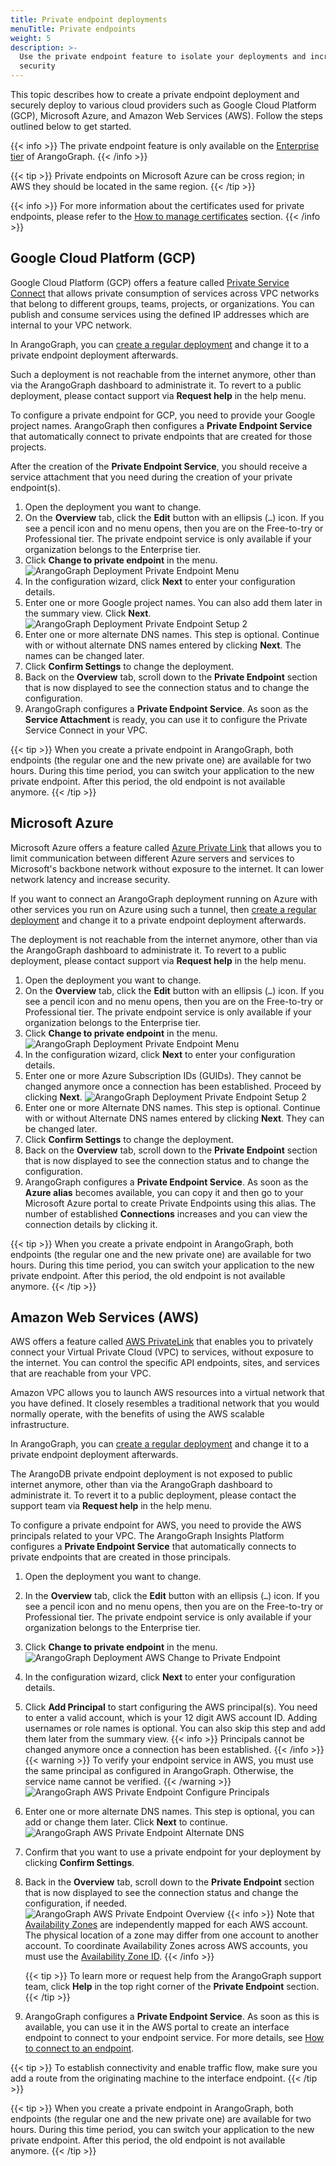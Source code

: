 ```yaml
---
title: Private endpoint deployments
menuTitle: Private endpoints
weight: 5
description: >-
  Use the private endpoint feature to isolate your deployments and increase
  security
---
```

This topic describes how to create a private endpoint deployment and
securely deploy to various cloud providers such as Google Cloud Platform (GCP),
Microsoft Azure, and Amazon Web Services (AWS). Follow the steps outlined below
to get started.

{{< info >}}
The private endpoint feature is only available on the
[Enterprise tier](../organizations/_index.md#arangograph-tiers) of ArangoGraph.
{{< /info >}}

{{< tip >}}
Private endpoints on Microsoft Azure can be cross region; in AWS they should be
located in the same region.
{{< /tip >}}

{{< info >}}
For more information about the certificates used for private endpoints, please
refer to the [How to manage certificates](../security-and-access-control/x-509-certificates.md)
section.
{{< /info >}}

## Google Cloud Platform (GCP)

Google Cloud Platform (GCP) offers a feature called
[Private Service Connect](https://cloud.google.com/vpc/docs/private-service-connect)
that allows private consumption of services across VPC networks that belong to
different groups, teams, projects, or organizations. You can publish and consume
services using the defined IP addresses which are internal to your VPC network.

In ArangoGraph, you can
[create a regular deployment](_index.md#how-to-create-a-new-deployment)
and change it to a private endpoint deployment afterwards.

Such a deployment is not reachable from the internet anymore, other than via
the ArangoGraph dashboard to administrate it. To revert to a public deployment,
please contact support via **Request help** in the help menu.

To configure a private endpoint for GCP, you need to provide your Google project
names. ArangoGraph then configures a **Private Endpoint Service** that automatically
connect to private endpoints that are created for those projects.

After the creation of the **Private Endpoint Service**, you should receive a
service attachment that you need during the creation of your private endpoint(s).

1. Open the deployment you want to change.
2. On the **Overview** tab, click the **Edit** button with an ellipsis (`…`)
   icon. If you see a pencil icon and no menu opens, then you are on the
   Free-to-try or Professional tier. The private endpoint service is only available
   if your organization belongs to the Enterprise tier. 
3. Click **Change to private endpoint** in the menu.
   ![ArangoGraph Deployment Private Endpoint Menu](../../../images/arangograph-gcp-change.png)
4. In the configuration wizard, click **Next** to enter your configuration details.
5. Enter one or more Google project names. You can also add them later in the summary view.
   Click **Next**.
   ![ArangoGraph Deployment Private Endpoint Setup 2](../../../images/arangograph-gcp-private-endpoint.png)
6. Enter one or more alternate DNS names. This step is optional.
   Continue with or without alternate DNS names entered by clicking **Next**.
   The names can be changed later.
7. Click **Confirm Settings** to change the deployment.
8. Back on the **Overview** tab, scroll down to the **Private Endpoint** section
   that is now displayed to see the connection status and to change the
   configuration.
9. ArangoGraph configures a **Private Endpoint Service**. As soon as the
   **Service Attachment** is ready, you can use it to configure the Private
   Service Connect in your VPC.

{{< tip >}}
When you create a private endpoint in ArangoGraph, both endpoints (the regular
one and the new private one) are available for two hours. During this time period,
you can switch your application to the new private endpoint. After this period,
the old endpoint is not available anymore.
{{< /tip >}}

## Microsoft Azure

Microsoft Azure offers a feature called
[Azure Private Link](https://docs.microsoft.com/en-us/azure/private-link)
that allows you to limit communication between different Azure servers and
services to Microsoft's backbone network without exposure to the internet.
It can lower network latency and increase security.

If you want to connect an ArangoGraph deployment running on Azure with other
services you run on Azure using such a tunnel, then
[create a regular deployment](_index.md#how-to-create-a-new-deployment)
and change it to a private endpoint deployment afterwards.

The deployment is not reachable from the internet anymore, other than via
the ArangoGraph dashboard to administrate it. To revert to a public deployment,
please contact support via **Request help** in the help menu.

1. Open the deployment you want to change.
2. On the **Overview** tab, click the **Edit** button with an ellipsis (`…`)
   icon. If you see a pencil icon and no menu opens, then you are on the
   Free-to-try or Professional tier. The private endpoint service is only available
   if your organization belongs to the Enterprise tier.
3. Click **Change to private endpoint** in the menu.
   ![ArangoGraph Deployment Private Endpoint Menu](../../../images/arangograph-deployment-private-endpoint-menu.png)
4. In the configuration wizard, click **Next** to enter your configuration details.
5. Enter one or more Azure Subscription IDs (GUIDs). They cannot be
   changed anymore once a connection has been established.
   Proceed by clicking **Next**.
   ![ArangoGraph Deployment Private Endpoint Setup 2](../../../images/arangograph-deployment-private-endpoint-setup2.png)
6. Enter one or more Alternate DNS names. This step is optional.
   Continue with or without Alternate DNS names entered by clicking **Next**.
   They can be changed later.
7. Click **Confirm Settings** to change the deployment.
8. Back on the **Overview** tab, scroll down to the **Private Endpoint** section
   that is now displayed to see the connection status and to change the
   configuration.
9. ArangoGraph configures a **Private Endpoint Service**. As soon as the **Azure alias**
   becomes available, you can copy it and then go to your Microsoft Azure portal
   to create Private Endpoints using this alias. The number of established
   **Connections** increases and you can view the connection details by
   clicking it.

{{< tip >}}
When you create a private endpoint in ArangoGraph, both endpoints (the regular
one and the new private one) are available for two hours. During this time period,
you can switch your application to the new private endpoint. After this period,
the old endpoint is not available anymore.
{{< /tip >}}

## Amazon Web Services (AWS)

AWS offers a feature called [AWS PrivateLink](https://aws.amazon.com/privatelink)
that enables you to privately connect your Virtual Private Cloud (VPC) to
services, without exposure to the internet. You can control the specific API
endpoints, sites, and services that are reachable from your VPC.

Amazon VPC allows you to launch AWS resources into a
virtual network that you have defined. It closely resembles a traditional
network that you would normally operate, with the benefits of using the AWS
scalable infrastructure. 

In ArangoGraph, you can
[create a regular deployment](_index.md#how-to-create-a-new-deployment) and change it
to a private endpoint deployment afterwards.

The ArangoDB private endpoint deployment is not exposed to public internet
anymore, other than via the ArangoGraph dashboard to administrate it. To revert
it to a public deployment, please contact the support team via **Request help**
in the help menu.

To configure a private endpoint for AWS, you need to provide the AWS principals related
to your VPC. The ArangoGraph Insights Platform configures a **Private Endpoint Service**
that automatically connects to private endpoints that are created in those principals. 

1. Open the deployment you want to change.
2. In the **Overview** tab, click the **Edit** button with an ellipsis (`…`)
   icon. If you see a pencil icon and no menu opens, then you are on the
   Free-to-try or Professional tier. The private endpoint service is only available
   if your organization belongs to the Enterprise tier.
3. Click **Change to private endpoint** in the menu.
   ![ArangoGraph Deployment AWS Change to Private Endpoint](../../../images/arangograph-aws-change-to-private-endpoint.png)
4. In the configuration wizard, click **Next** to enter your configuration details.
5. Click **Add Principal** to start configuring the AWS principal(s). 
   You need to enter a valid account, which is your 12 digit AWS account ID.
   Adding usernames or role names is optional. You can also
   skip this step and add them later from the summary view.
   {{< info >}}
   Principals cannot be changed anymore once a connection has been established.
   {{< /info >}}
   {{< warning >}}
   To verify your endpoint service in AWS, you must use the same principal as
   configured in ArangoGraph. Otherwise, the service name cannot be verified.
   {{< /warning >}}
   ![ArangoGraph AWS Private Endpoint Configure Principals](../../../images/arangograph-aws-endpoint-configure-principals.png)
6. Enter one or more alternate DNS names. This step is optional, you can 
   add or change them later. Click **Next** to continue.
   ![ArangoGraph AWS Private Endpoint Alternate DNS](../../../images/arangograph-aws-private-endpoint-dns.png)
7. Confirm that you want to use a private endpoint for your deployment by
   clicking **Confirm Settings**.
8. Back in the **Overview** tab, scroll down to the **Private Endpoint** section
   that is now displayed to see the connection status and change the
   configuration, if needed.
   ![ArangoGraph AWS Private Endpoint Overview](../../../images/arangograph-aws-private-endpoint-overview.png)
   {{< info >}}
   Note that
   [Availability Zones](https://docs.aws.amazon.com/AWSEC2/latest/UserGuide/using-regions-availability-zones.html#concepts-availability-zones)
   are independently mapped for each AWS account. The physical location of a
   zone may differ from one account to another account. To coordinate
   Availability Zones across AWS accounts, you must use the
   [Availability Zone ID](https://docs.aws.amazon.com/ram/latest/userguide/working-with-az-ids.html).
   {{< /info >}}
   
   {{< tip >}}
   To learn more or request help from the ArangoGraph support team, click **Help**
   in the top right corner of the **Private Endpoint** section.
   {{< /tip >}}
9. ArangoGraph configures a **Private Endpoint Service**. As soon as this is available,
   you can use it in the AWS portal to create an interface endpoint to connect
   to your endpoint service. For more details, see
   [How to connect to an endpoint](https://docs.aws.amazon.com/vpc/latest/privatelink/create-endpoint-service.html#share-endpoint-service).

{{< tip >}}
To establish connectivity and enable traffic flow, make sure you add a route
from the originating machine to the interface endpoint. 
{{< /tip >}}

{{< tip >}}
When you create a private endpoint in ArangoGraph, both endpoints (the regular
one and the new private one) are available for two hours. During this time period,
you can switch your application to the new private endpoint. After this period,
the old endpoint is not available anymore.
{{< /tip >}}
